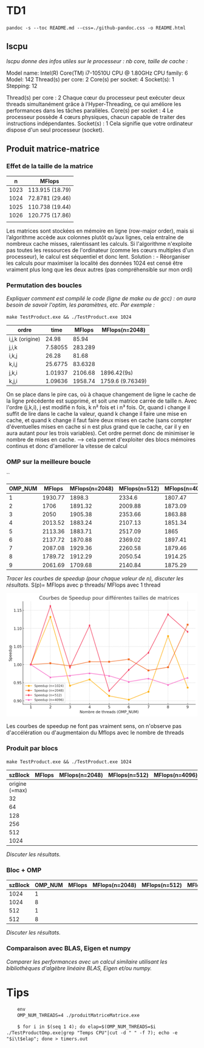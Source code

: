 
# TD1

`pandoc -s --toc README.md --css=./github-pandoc.css -o README.html`

## lscpu

*lscpu donne des infos utiles sur le processeur : nb core, taille de cache :*

 Model name:             Intel(R) Core(TM) i7-10510U CPU @ 1.80GHz
    CPU family:           6
    Model:                142
    Thread(s) per core:   2
    Core(s) per socket:   4
    Socket(s):            1
    Stepping:             12

Thread(s) per core : 2
Chaque cœur du processeur peut exécuter deux threads simultanément grâce à l'Hyper-Threading, ce qui améliore les performances dans les tâches parallèles.
Core(s) per socket : 4
Le processeur possède 4 cœurs physiques, chacun capable de traiter des instructions indépendantes.
Socket(s) : 1
Cela signifie que votre ordinateur dispose d'un seul processeur (socket).


## Produit matrice-matrice

### Effet de la taille de la matrice

  n            | MFlops
---------------|--------
1023           |113.915  (18.79)
1024           |72.8781  (29.46)
1025           |110.738  (19.44)
1026           |120.775  (17.86)
               |

Les matrices sont stockées en mémoire en ligne (row-major order), mais si l’algorithme accède aux colonnes plutôt qu’aux lignes, cela entraîne de nombreux cache misses, ralentissant les calculs.
Si l'algorithme n'exploite pas toutes les ressources de l'ordinateur (comme les cœurs multiples d'un processeur), le calcul est séquentiel et donc lent.
Solution : - Réorganiser les calculs pour maximiser la localité des données
1024 est censé être vraiment plus long que les deux autres (pas compréhensible sur mon ordi)

### Permutation des boucles

*Expliquer comment est compilé le code (ligne de make ou de gcc) : on aura besoin de savoir l'optim, les paramètres, etc. Par exemple :*

`make TestProduct.exe && ./TestProduct.exe 1024`


  ordre           | time    | MFlops  | MFlops(n=2048)
------------------|---------|---------|----------------
i,j,k (origine)   | 24.98   | 85.94   |
j,i,k             | 7.58055 | 283.289 |
i,k,j             | 26.28   | 81.68   |
k,i,j             | 25.6775 | 83.6328 |
j,k,i             | 1.01937 | 2106.68 |1896.42(9s)
k,j,i             | 1.09636 | 1958.74 |1759.6 (9.76349)


On se place dans le pire cas, où à chaque changement de ligne le cache de la ligne précédente est supprimé, et soit une matrice carrée de taille n. Avec l'ordre (j,k,i), j est modifié n fois, k n² fois et i n³ fois. Or, quand i change il suffit de lire dans le cache la valeur, quand k change il faire une mise en cache, et quand k change il faut faire deux mises en cache (sans compter d'éventuelles mises en cache si n est plus grand que le cache, car il y en aura autant pour les trois variables). Cet ordre permet donc de minimiser le nombre de mises en cache.
--> cela permet d'exploiter des blocs mémoires continus et donc d'améliorer la vitesse de calcul


### OMP sur la meilleure boucle

``

  OMP_NUM         | MFlops  | MFlops(n=2048) | MFlops(n=512)  | MFlops(n=4096)
------------------|---------|----------------|----------------|---------------
1                 |1930.77  |1898.3          |2334.6          |1807.47
2                 |1706     |1891.32         |2009.88         |1873.09
3                 |2050     |1905.38         |2353.66         |1863.88
4                 |2013.52  |1883.24         |2107.13         |1851.34
5                 |2113.36  |1883.71         |2517.09         |1865
6                 |2137.72  |1870.88         |2369.02         |1897.41
7                 |2087.08  |1929.36         |2260.58         |1879.46
8                 |1789.72  |1912.29         |2050.54         |1914.25
9                 |2061.69  |1709.68         |2140.84         |1875.29
*Tracer les courbes de speedup (pour chaque valeur de n), discuter les résultats.*
S(p)= MFlops avec p threads/ MFlops avec 1 thread
​
 

![Etude des courbes de speed up](courbes.png)

Les courbes de speedup ne font pas vraiment sens, on n'observe pas d'accélération ou d'augmentaion du Mflops avec le nombre de threads

### Produit par blocs

`make TestProduct.exe && ./TestProduct.exe 1024`

  szBlock         | MFlops  | MFlops(n=2048) | MFlops(n=512)  | MFlops(n=4096)
------------------|---------|----------------|----------------|---------------
origine (=max)    |
32                |
64                |
128               |
256               |
512               |
1024              |

*Discuter les résultats.*



### Bloc + OMP


  szBlock      | OMP_NUM | MFlops  | MFlops(n=2048) | MFlops(n=512)  | MFlops(n=4096)|
---------------|---------|---------|----------------|----------------|---------------|
1024           |  1      |         |                |                |               |
1024           |  8      |         |                |                |               |
512            |  1      |         |                |                |               |
512            |  8      |         |                |                |               |

*Discuter les résultats.*


### Comparaison avec BLAS, Eigen et numpy

*Comparer les performances avec un calcul similaire utilisant les bibliothèques d'algèbre linéaire BLAS, Eigen et/ou numpy.*


# Tips

```
	env
	OMP_NUM_THREADS=4 ./produitMatriceMatrice.exe
```

```
    $ for i in $(seq 1 4); do elap=$(OMP_NUM_THREADS=$i ./TestProductOmp.exe|grep "Temps CPU"|cut -d " " -f 7); echo -e "$i\t$elap"; done > timers.out
```
